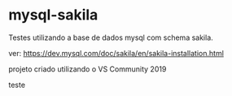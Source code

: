 # mysql-sakila
Testes utilizando a base de dados mysql com schema sakila.

ver: https://dev.mysql.com/doc/sakila/en/sakila-installation.html

projeto criado utilizando o VS Community 2019

teste